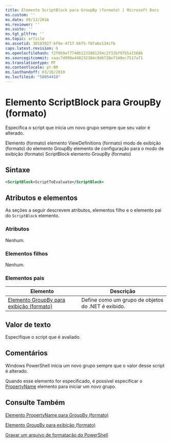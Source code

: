 ```yaml
---
title: Elemento ScriptBlock para GroupBy (formato) | Microsoft Docs
ms.custom: ''
ms.date: 09/13/2016
ms.reviewer: ''
ms.suite: ''
ms.tgt_pltfrm: ''
ms.topic: article
ms.assetid: 30183927-6f0e-4717-b6f5-f07a6e134cfb
caps.latest.revision: 6
ms.openlocfilehash: f2f6b9af7740b1231881294c2f32bf97b5a1568b
ms.sourcegitcommit: caac7d098a448232304c9d6728e7340ec7517a71
ms.translationtype: MT
ms.contentlocale: pt-BR
ms.lasthandoff: 03/16/2019
ms.locfileid: "58054418"
---
```

# <a name="scriptblock-element-for-groupby-format"></a>Elemento ScriptBlock para GroupBy (formato)

Especifica o script que inicia um novo grupo sempre que seu valor é alterado.

Elemento (formato) elemento ViewDefinitions (formato) modo de exibição (formato) do elemento GroupBy elemento de configuração para o modo de exibição (formato) ScriptBlock elemento GroupBy (formato)

## <a name="syntax"></a>Sintaxe

```xml
<ScriptBlock>ScriptToEvaluate</ScriptBlock>
```

## <a name="attributes-and-elements"></a>Atributos e elementos

As seções a seguir descrevem atributos, elementos filho e o elemento pai do `ScriptBlock` elemento.

### <a name="attributes"></a>Atributos

Nenhum.

### <a name="child-elements"></a>Elementos filhos

Nenhum.

### <a name="parent-elements"></a>Elementos pais

|Elemento|Descrição|
|-------------|-----------------|
|[Elemento GroupBy para exibição (formato)](./groupby-element-for-view-format.md)|Define como um grupo de objetos do .NET é exibido.|

## <a name="text-value"></a>Valor de texto

Especifique o script que é avaliado.

## <a name="remarks"></a>Comentários

Windows PowerShell inicia um novo grupo sempre que o valor desse script é alterado.

Quando esse elemento for especificado, é possível especificar o [PropertyName](http://msdn.microsoft.com/en-us/396dede0-039a-4a87-a5ef-3ecabb729676) elemento para iniciar um novo grupo.

## <a name="see-also"></a>Consulte Também

[Elemento PropertyName para GroupBy (formato)](./propertyname-element-for-groupby-format.md)

[Elemento GroupBy para exibição (formato)](./groupby-element-for-view-format.md)

[Gravar um arquivo de formatação do PowerShell](./writing-a-powershell-formatting-file.md)
